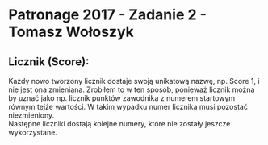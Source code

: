 # Patronage 2017 - Zadanie 2 - Tomasz Wołoszyk

## Licznik (Score):

Każdy nowo tworzony licznik dostaje swoją unikatową nazwę, np. Score 1, i nie jest ona zmieniana. Zrobiłem to w ten sposób, ponieważ licznik można by uznać jako np. licznik punktów zawodnika z numerem startowym równym tejże wartości. W takim wypadku numer licznika musi pozostać niezmieniony. </br>
Następne liczniki dostają kolejne numery, które nie zostały jeszcze wykorzystane.

## 
